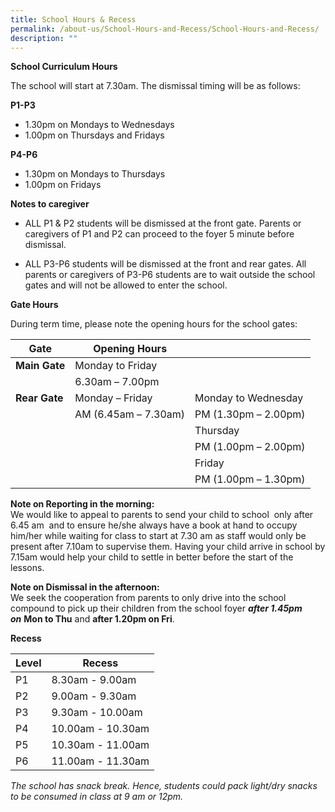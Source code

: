 ```yaml
---
title: School Hours & Recess
permalink: /about-us/School-Hours-and-Recess/School-Hours-and-Recess/
description: ""
---
```

**School Curriculum Hours**

The school will start at 7.30am. The dismissal timing will be as follows:

**P1-P3**
* 1.30pm on Mondays to Wednesdays 
* 1.00pm on Thursdays and Fridays

**P4-P6**
* 1.30pm on Mondays to Thursdays
* 1.00pm on Fridays 

**Notes to caregiver**
* ALL P1 &amp; P2 students will be dismissed at the front gate. Parents or caregivers of P1 and P2 can proceed to the foyer 5 minute before dismissal. 

* ALL P3-P6 students will be dismissed at the front and rear gates. All parents or caregivers of P3-P6 students are to wait outside the school gates and will not be allowed to enter the school.


**Gate Hours**

During term time, please note the opening hours for the school gates:

|Gate| Opening Hours||
| -------- | -------- |-------- |
| **Main Gate**|Monday to Friday|
||6.30am – 7.00pm|
|**Rear Gate**|Monday – Friday|Monday to Wednesday
||AM (6.45am – 7.30am)|PM (1.30pm – 2.00pm)|
|| |Thursday
|||PM (1.00pm – 2.00pm)
|||Friday
|||PM (1.00pm – 1.30pm)


**Note on Reporting in the morning:**<br>
We would like to appeal to parents to send your child to school &nbsp;only after 6.45 am &nbsp;and to ensure he/she always have a book at hand to occupy him/her while waiting for class to start at 7.30 am as staff would only be present after 7.10am to supervise them. Having your child arrive in school by 7.15am would help your child to settle in better before the start of the lessons.

**Note on Dismissal in the afternoon:**<br>
We seek the cooperation from parents to only drive into the school compound to pick up their children from the school foyer&nbsp;_**after 1.45pm on**_&nbsp;**Mon to Thu**&nbsp;and&nbsp;**after 1.20pm on Fri**.

**Recess**

| Level | Recess | 
| --------| -------- | 
| P1   | 8.30am - 9.00am | 
| P2  | 9.00am - 9.30am | 
| P3  | 9.30am - 10.00am | 
| P4  | 10.00am - 10.30am | 
| P5  | 10.30am - 11.00am | 
| P6  | 11.00am - 11.30am | 

_The school has snack break. Hence, students could pack light/dry snacks to be consumed in class at 9 am or 12pm._